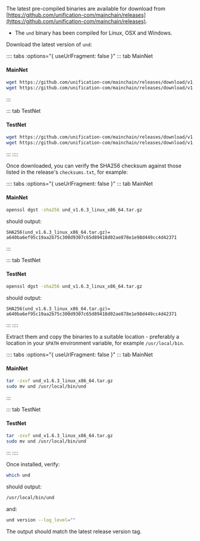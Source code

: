 The latest pre-compiled binaries are available for download from
[https://github.com/unification-com/mainchain/releases](https://github.com/unification-com/mainchain/releases).

- The `und` binary has been compiled for Linux, OSX and Windows.

Download the latest version of `und`:

:::: tabs :options="{ useUrlFragment: false }"
::: tab MainNet
#### MainNet
```bash
wget https://github.com/unification-com/mainchain/releases/download/v1.6.3/und_v1.6.3_linux_x86_64.tar.gz
wget https://github.com/unification-com/mainchain/releases/download/v1.6.3/checksums.txt
```
:::

::: tab TestNet
#### TestNet
```bash
wget https://github.com/unification-com/mainchain/releases/download/v1.6.3/und_v1.6.3_linux_x86_64.tar.gz
wget https://github.com/unification-com/mainchain/releases/download/v1.6.3/checksums.txt
```
:::
::::


Once downloaded, you can verify the SHA256 checksum against those listed in the release's `checksums.txt`, for example:

:::: tabs :options="{ useUrlFragment: false }"
::: tab MainNet
#### MainNet
```bash
openssl dgst -sha256 und_v1.6.3_linux_x86_64.tar.gz
```

should output:

```
SHA256(und_v1.6.3_linux_x86_64.tar.gz)= a640ba6ef95c19aa2b75c300d9307c65d89418d02ae878e1e98d449cc4d42371
```
:::

::: tab TestNet
#### TestNet
```bash
openssl dgst -sha256 und_v1.6.3_linux_x86_64.tar.gz
```

should output:

```
SHA256(und_v1.6.3_linux_x86_64.tar.gz)= a640ba6ef95c19aa2b75c300d9307c65d89418d02ae878e1e98d449cc4d42371
```
:::
::::

Extract them and copy the binaries to a suitable location - preferably a location in your `$PATH` environment variable,
for example `/usr/local/bin`.

:::: tabs :options="{ useUrlFragment: false }"
::: tab MainNet
#### MainNet
```bash
tar -zxvf und_v1.6.3_linux_x86_64.tar.gz
sudo mv und /usr/local/bin/und
```
:::

::: tab TestNet
#### TestNet
```bash
tar -zxvf und_v1.6.3_linux_x86_64.tar.gz
sudo mv und /usr/local/bin/und
```
:::
::::

Once installed, verify:

```bash
which und
```

should output:

```bash
/usr/local/bin/und
```

and:

```bash
und version --log_level=""
```

The output should match the latest release version tag.
